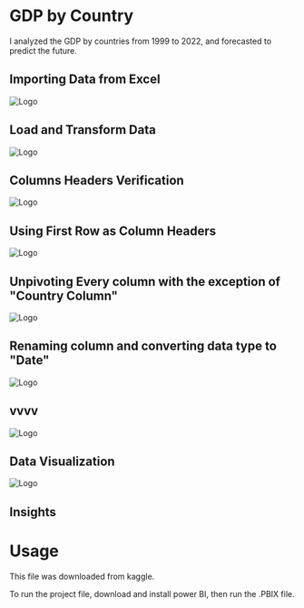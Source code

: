 # GDP by Country

I analyzed the GDP by countries from 1999 to 2022, and forecasted to predict the future.

## Importing Data from Excel

![Logo](https://github.com/njimonda/GDP-by-Country-1999-2022/blob/main/steps/1.png)

## Load and Transform Data

![Logo](https://github.com/njimonda/GDP-by-Country-1999-2022/blob/main/steps/2.png)

## Columns Headers Verification

![Logo](https://github.com/njimonda/GDP-by-Country-1999-2022/blob/main/steps/3.png)

## Using First Row as Column Headers

![Logo](https://github.com/njimonda/GDP-by-Country-1999-2022/blob/main/steps/4.png)

## Unpivoting Every column with the exception of "Country Column"

![Logo](https://github.com/njimonda/GDP-by-Country-1999-2022/blob/main/steps/6.png)

## Renaming column and converting data type to "Date"

![Logo](https://github.com/njimonda/GDP-by-Country-1999-2022/blob/main/steps/7.png)

## vvvv

![Logo](https://github.com/njimonda/GDP-by-Country-1999-2022/blob/main/steps/8.png)

## Data Visualization

![Logo](https://github.com/njimonda/GDP-by-Country-1999-2022/blob/main/steps/9.png)

## Insights


# Usage

This file was downloaded from kaggle. 


To run the project file, download and install power BI, then run the .PBIX file. 


